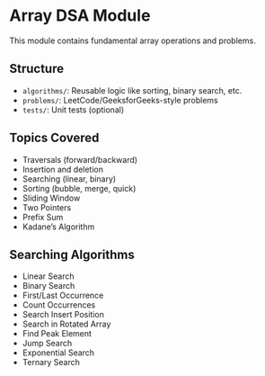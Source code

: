# Array DSA Module

This module contains fundamental array operations and problems.

## Structure

- `algorithms/`: Reusable logic like sorting, binary search, etc.
- `problems/`: LeetCode/GeeksforGeeks-style problems
- `tests/`: Unit tests (optional)

## Topics Covered

- Traversals (forward/backward)
- Insertion and deletion
- Searching (linear, binary)
- Sorting (bubble, merge, quick)
- Sliding Window
- Two Pointers
- Prefix Sum
- Kadane’s Algorithm

## Searching Algorithms

- Linear Search
- Binary Search
- First/Last Occurrence
- Count Occurrences
- Search Insert Position
- Search in Rotated Array
- Find Peak Element
- Jump Search
- Exponential Search
- Ternary Search

